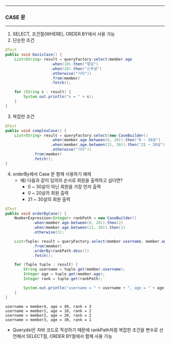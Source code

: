 -----
### CASE 문
-----
1. SELECT, 조건절(WHERE), ORDER BY에서 사용 가능
2. 단순한 조건
```java
@Test
public void basicCase() {
    List<String> result = queryFactory.select(member.age
                    .when(10).then("열살")
                    .when(20).then("스무살")
                    .otherwise("기타"))
                    .from(member)
                    .fetch();

    for (String s : result) {
        System.out.println("s = " + s);
    }
}
```

3. 복잡한 조건
```java
@Test
public void complexCase() {
    List<String> result = queryFactory.select(new CaseBuilder()
                    .when(member.age.between(0, 20)).then("0 ~ 20살")
                    .when(member.age.between(21, 30)).then("21 ~ 30살")
                    .otherwise("기타"))
            .from(member)
            .fetch();
}
```

4. orderBy에서 Case 문 함께 사용하기 예제
   - 예) 다음과 같이 임의의 순서로 회원을 출력하고 싶다면?
     + 0 ~ 30살이 아닌 회원을 가장 먼저 출력
     + 0 ~ 20살의 회원 출력
     + 21 ~ 30살의 회원 출력

```java
@Test
public void orderByCase() {
    NumberExpression<Integer> rankPath = new CaseBuilder()
            .when(member.age.between(0, 20)).then(2)
            .when(member.age.between(21, 30)).then(1)
            .otherwise(3);

    List<Tuple> result = queryFactory.select(member.username, member.age, rankPath)
            .from(member)
            .orderBy(rankPath.desc())
            .fetch();

    for (Tuple tuple : result) {
        String username = tuple.get(member.username);
        Integer age = tuple.get(member.age);
        Integer rank = tuple.get(rankPath);

        System.out.println("username = " + username + ", age = " + age + ", rank = " + rank);
    }
}
```
```
username = member4, age = 40, rank = 3
username = member1, age = 10, rank = 2
username = member2, age = 20, rank = 2
username = member3, age = 30, rank = 1
```

  - Querydsl은 자바 코드로 작성하기 때문에 rankPath처럼 복잡한 조건을 변수로 선언해서 SELECT절, ORDER BY절에서 함께 사용 가능
